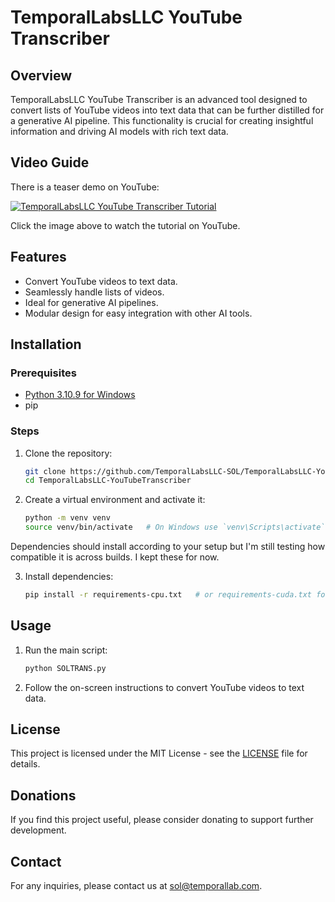 # TemporalLabsLLC YouTube Transcriber

## Overview

TemporalLabsLLC YouTube Transcriber is an advanced tool designed to convert lists of YouTube videos into text data that can be further distilled for a generative AI pipeline. This functionality is crucial for creating insightful information and driving AI models with rich text data.

## Video Guide

There is a teaser demo on YouTube:

[![TemporalLabsLLC YouTube Transcriber Tutorial](https://img.youtube.com/vi/xZ2mBWIlJws/0.jpg)](https://www.youtube.com/watch?v=xZ2mBWIlJws)

Click the image above to watch the tutorial on YouTube.

## Features

- Convert YouTube videos to text data.
- Seamlessly handle lists of videos.
- Ideal for generative AI pipelines.
- Modular design for easy integration with other AI tools.

## Installation

### Prerequisites

- [Python 3.10.9 for Windows](https://www.python.org/ftp/python/3.10.9/python-3.10.9-amd64.exe)
- pip

### Steps

1. Clone the repository:
    ```sh
    git clone https://github.com/TemporalLabsLLC-SOL/TemporalLabsLLC-YouTubeTranscriber.git
    cd TemporalLabsLLC-YouTubeTranscriber
    ```

2. Create a virtual environment and activate it:
    ```sh
    python -m venv venv
    source venv/bin/activate   # On Windows use `venv\Scripts\activate`
    ```

Dependencies should install according to your setup but I'm still testing how compatible it is across builds. I kept these for now.

3. Install dependencies:
    ```sh
    pip install -r requirements-cpu.txt   # or requirements-cuda.txt for CUDA support
    ```

## Usage

1. Run the main script:
    ```sh
    python SOLTRANS.py
    ```

2. Follow the on-screen instructions to convert YouTube videos to text data.

## License

This project is licensed under the MIT License - see the [LICENSE](LICENSE) file for details.

## Donations

If you find this project useful, please consider donating to support further development.

## Contact

For any inquiries, please contact us at [sol@temporallab.com](mailto:sol@temporallab.com).
